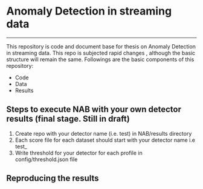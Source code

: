 <html>
	<h1>Anomaly Detection in streaming data</h1>
	<hr>
	<p>This repository is code and document base for thesis on Anomaly Detection in streaming data. This repo is subjected rapid changes
	   , although the basic structure will remain the same. Followings are the basic components of this repository:</p>
	<ul>
		<li>Code</li>		
		<li>Data</li>
		<li>Results</li>
	</ul>
	<h2>Steps to execute NAB with your own detector results (final stage. Still in draft)</h2>
	<ol>
		<li>Create repo with your detector name (i.e. test) in NAB/results directory</li>
		<li>Each score file for each dataset should start with your detector name i.e test_</li>
		<li>Write threshold for your detector for each profile in config/threshold.json file</li>
	</ol>
	<h2>Reproducing the results</h2>
</html>
